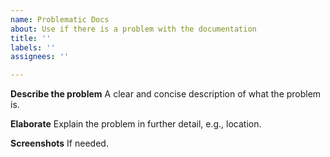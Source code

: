 ```yaml
---
name: Problematic Docs
about: Use if there is a problem with the documentation
title: ''
labels: ''
assignees: ''

---
```

**Describe the problem**
A clear and concise description of what the problem is.

**Elaborate**
Explain the problem in further detail, e.g., location.

**Screenshots**
If needed.


